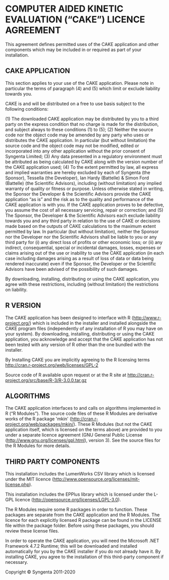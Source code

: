 # COMPUTER AIDED KINETIC EVALUATION (“CAKE”) LICENCE AGREEMENT

This agreement defines permitted uses of the CAKE application and other components which may be
included in or required as part of your installation.

## CAKE APPLICATION

This section applies to your use of the CAKE application. Please note in particular the terms of paragraph (4) and (5)
which limit or exclude liability towards you.

CAKE is and will be distributed on a free to use basis subject to the following conditions:

(1) The downloaded CAKE application may be distributed by you to a third party on the express condition that no charge is
made for the distribution, and subject always to these conditions (1) to (5);
(2) Neither the source code nor the object code may be amended by any party who uses or distributes the CAKE application.
In particular (but without limitation) the source code and the object code may not be modified, edited or incorporated into
any other application without the prior consent of Syngenta Limited;
(3) Any data presented in a regulatory environment must be attributed as being calculated by CAKE along with the version number
of the CAKE application used;
(4) To the extent permitted by law, all express and implied warranties are hereby excluded by each of Syngenta (the Sponsor),
Tessella (the Developer), Ian Hardy (Battelle) & Simon Ford (Battelle) (the Scientific Advisors), including (without limitation)
any implied warranty of quality or fitness or purpose. Unless otherwise stated in writing, the Sponsor the Developer & the Scientific
Advisors provide the CAKE application “as is” and the risk as to the quality and performance of the CAKE application is with you.
If the CAKE application proves to be defective, you assume the cost of all necessary servicing, repair or correction; and
(5) The Sponsor, the Developer & the Scientific Advisors each exclude liability towards you and any third party in relation to the
use of CAKE or decisions made based on the outputs of CAKE calculations to the maximum extent permitted by law. In particular (but
without limitation), neither the Sponsor nor the Developer nor the Scientific Advisors shall be liable to you or any third party for
(i) any direct loss of profits or other economic loss; or (ii) any indirect, consequential, special or incidental damages, losses,
expenses or claims arising out of the use or inability to use the CAKE application (in each case including damages arising as a
result of loss of data or data being rendered inaccurate) even if the Sponsor, the Developer or the Scientific Advisors have been
advised of the possibility of such damages. 

By downloading, installing, distributing or using the CAKE application, you agree with these restrictions, including (without
limitation) the restrictions on liability.


## R VERSION

The CAKE application has been designed to interface with R (http://www.r-project.org/) which is included
in the installer and installed alongside the CAKE program files (independently of any installation of R you
may have on your system). By downloading, installing, distributing or using the CAKE application, you
acknowledge and accept that the CAKE application has not been tested with any version of R other than
the one bundled with the installer.

By Installing CAKE you are implicitly agreeing to the R licensing terms
<http://cran.r-project.org/web/licenses/GPL-2>

Source code of R available upon request or at the R site at
<http://cran.r-project.org/src/base/R-3/R-3.0.0.tar.gz>

## ALGORITHMS

The CAKE application interfaces to and calls on algorithms implemented in R (“R Modules”). The source
code files of these R Modules are derivative works of the R package 'mkin' (http://cran.r-project.org/web/packages/mkin/). These R Modules (but not the CAKE application itself, which is licensed on the terms above) are provided to you under a separate licence agreement (GNU General Public License (http://www.gnu.org/licenses/gpl.html), version 3). See the source files for the R Modules for more details.

## THIRD PARTY COMPONENTS

This installation includes the LumenWorks CSV library which is licensed under the MIT licence (<http://www.opensource.org/licenses/mit-license.php>).

This installation includes the EPPlus library which is licensed under the L-GPL licence
(<http://opensource.org/licenses/LGPL-3.0>).

The R Modules require some R packages in order to function. These packages are separate from the
CAKE application and the R Modules. The licence for each explicitly licensed R package can be found in
the LICENSE file within the package folder. Before using these packages, you should review these
license files.

In order to operate the CAKE application, you will need the Microsoft .NET Framework 4.7.2 Runtime;
this will be downloaded and installed automatically for you by the CAKE installer if you do not already have it.
By installing CAKE, you agree to the installation of this third-party component if necessary.

Copyright © Syngenta 2011-2020